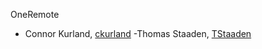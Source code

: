 
OneRemote

- Connor Kurland, [ckurland](https://github.com/ckurland)
-Thomas Staaden, [TStaaden](https://github.com/TStaaden)

